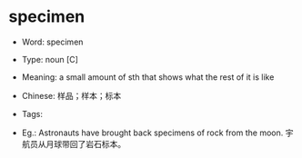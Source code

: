 # specimen

- Word: specimen

- Type: noun [C]
- Meaning: a small amount of sth that shows what the rest of it is like
- Chinese: 样品；样本；标本
- Tags: 
- Eg.: Astronauts have brought back specimens of rock from the moon. 宇航员从月球带回了岩石标本。

